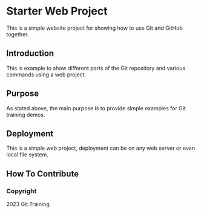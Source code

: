 # Starter Web Project

This is a simple website project for showing how to use Git and GitHub together.

## Introduction

This is example to show different parts of the Git repository and various commands using a web project. 

## Purpose

As stated above, the main purpose is to provide simple examples for Git training demos.
## Deployment

This is a simple web project, deployment can be on any web server or even local file system.

## How To Contribute



### Copyright

2023 Git.Training.